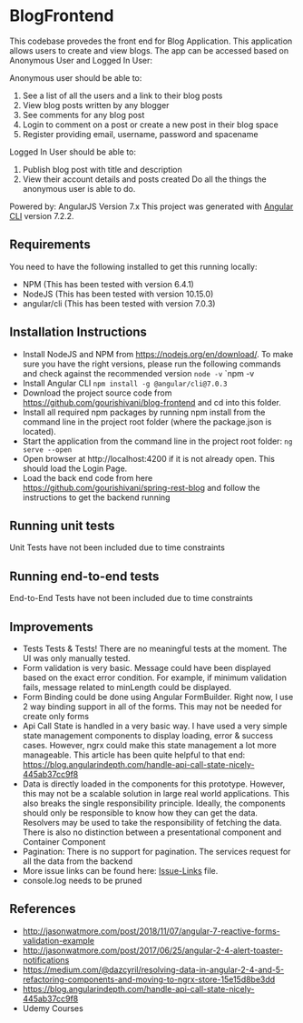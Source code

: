 # BlogFrontend
This codebase provedes the front end for Blog Application. This application allows users to create and view blogs. The app can be accessed based on Anonymous User and Logged In User:

Anonymous user should be able to:
1. See a list of all the users and a link to their blog posts
2. View blog posts written by any blogger
3. See comments for any blog post
4. Login to comment on a post or create a new post in their blog space
5. Register providing email, username, password and spacename

Logged In User should be able to:
1. Publish blog post with title and description
2. View their account details and posts created
Do all the things the anonymous user is able to do.

Powered by: AngularJS Version 7.x
This project was generated with [Angular CLI](https://github.com/angular/angular-cli) version 7.2.2.

## Requirements
You need to have the following installed to get this running locally:
- NPM (This has been tested with version 6.4.1)
- NodeJS (This has been tested with version 10.15.0)
- angular/cli (This has been tested with version 7.0.3)

## Installation Instructions
* Install NodeJS and NPM from https://nodejs.org/en/download/.
To make sure you have the right versions, please run the following commands and check against the recommended version
`node -v`
`npm -v
* Install Angular CLI
`npm install -g @angular/cli@7.0.3`
* Download the project source code from https://github.com/gourishivani/blog-frontend and cd into this folder.
* Install all required npm packages by running npm install from the command line in the project root folder (where the package.json is located).
* Start the application from the command line in the project root folder:
 `ng serve --open`  
* Open browser at http://localhost:4200 if it is not already open. This should load the Login Page.
* Load the back end code from here https://github.com/gourishivani/spring-rest-blog and follow the instructions to get the backend running

## Running unit tests
Unit Tests have not been included due to time constraints

## Running end-to-end tests
End-to-End Tests have not been included due to time constraints

## Improvements
* Tests Tests & Tests! There are no meaningful tests at the moment. The UI was only manually tested. 
* Form validation is very basic. Message could have been displayed based on the exact error condition. For example, if minimum validation fails, message related to minLength could be displayed.
* Form Binding could be done using Angular FormBuilder. Right now, I use 2 way binding support in all of the forms. This may not be needed for create only forms 
* Api Call State is handled in a very basic way. I have used a very simple state management components to display loading, error & success cases. However, ngrx could make this state management a lot more manageable. This article has been quite helpful to that end: https://blog.angularindepth.com/handle-api-call-state-nicely-445ab37cc9f8
* Data is directly loaded in the components for this prototype. However, this may not be a scalable solution in large real world applications. This also breaks the single responsibility principle. Ideally, the components should only be responsible to know how they can get the data. Resolvers may be used to take the responsibility of fetching the data.  There is also no distinction between a presentational component and Container Component
* Pagination: There is no support for pagination. The services request for all the data from the backend
* More issue links can be found here: [Issue-Links](https://github.com/gourishivani/blog-frontend/issues) file.
* console.log needs to be pruned


## References
* http://jasonwatmore.com/post/2018/11/07/angular-7-reactive-forms-validation-example
* http://jasonwatmore.com/post/2017/06/25/angular-2-4-alert-toaster-notifications
* https://medium.com/@dazcyril/resolving-data-in-angular-2-4-and-5-refactoring-components-and-moving-to-ngrx-store-15e15d8be3dd
* https://blog.angularindepth.com/handle-api-call-state-nicely-445ab37cc9f8
* Udemy Courses

